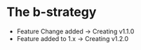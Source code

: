 # The b-strategy
- Feature Change added -> Creating v1.1.0
- Feature added to 1.x -> Creating v1.2.0

